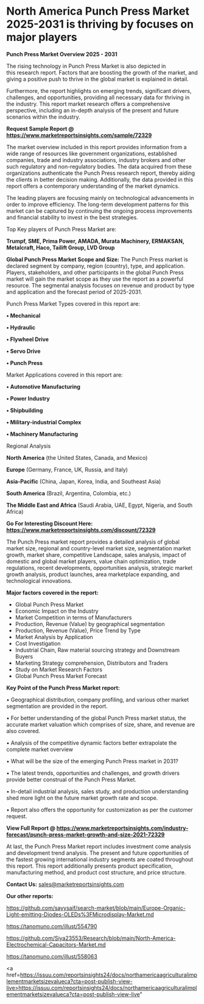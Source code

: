 # North America Punch Press Market 2025-2031 is thriving by focuses on major players

<Strong> Punch Press Market Overview 2025 - 2031</strong>

The rising technology in Punch Press Market is also depicted in this research report. Factors that are boosting the growth of the market, and giving a positive push to thrive in the global market is explained in detail.

Furthermore, the report highlights on emerging trends, significant drivers, challenges, and opportunities, providing all necessary data for thriving in the industry. This report market research offers a comprehensive perspective, including an in-depth analysis of the present and future scenarios within the industry.

<strong>Request Sample Report @ <a href=https://www.marketreportsinsights.com/sample/72329>https://www.marketreportsinsights.com/sample/72329</a></strong>

The market overview included in this report provides information from a wide range of resources like government organizations, established companies, trade and industry associations, industry brokers and other such regulatory and non-regulatory bodies. The data acquired from these organizations authenticate the Punch Press research report, thereby aiding the clients in better decision making. Additionally, the data provided in this report offers a contemporary understanding of the market dynamics.

The leading players are focusing mainly on technological advancements in order to improve efficiency. The long-term development patterns for this market can be captured by continuing the ongoing process improvements and financial stability to invest in the best strategies.

Top Key players of Punch Press Market are:

<strong>Trumpf, SME, Prima Power, AMADA, Murata Machinery, ERMAKSAN, Metalcraft, Haco, Tailift Group, LVD Group</strong>

<strong><b>Global Punch Press Market Scope and Size:</b></strong>
The Punch Press market is declared segment by company, region (country), type, and application. Players, stakeholders, and other participants in the global Punch Press market will gain the market scope as they use the report as a powerful resource. The segmental analysis focuses on revenue and product by type and application and the forecast period of 2025-2031.

Punch Press Market Types covered in this report are:

<strong>• Mechanical

• Hydraulic

• Flywheel Drive

• Servo Drive

• Punch Press</strong>

Market Applications covered in this report are:

<strong>• Automotive Manufacturing

• Power Industry

• Shipbuilding

• Military-industrial Complex

• Machinery Manufacturing</strong> 

Regional Analysis

<strong>North America</strong> (the United States, Canada, and Mexico)

<strong>Europe</strong> (Germany, France, UK, Russia, and Italy)

<strong>Asia-Pacific</strong> (China, Japan, Korea, India, and Southeast Asia)

<strong>South America</strong> (Brazil, Argentina, Colombia, etc.)

<strong>The Middle East and Africa</strong> (Saudi Arabia, UAE, Egypt, Nigeria, and South Africa)

<strong>Go For Interesting Discount Here: <a href=https://www.marketreportsinsights.com/discount/72329>https://www.marketreportsinsights.com/discount/72329</a></strong>

The Punch Press market report provides a detailed analysis of global market size, regional and country-level market size, segmentation market growth, market share, competitive Landscape, sales analysis, impact of domestic and global market players, value chain optimization, trade regulations, recent developments, opportunities analysis, strategic market growth analysis, product launches, area marketplace expanding, and technological innovations.

<strong><b>Major factors covered in the report:</b></strong>
<ul>
  <li>Global Punch Press Market </li>
  <li>Economic Impact on the Industry</li>
  <li>Market Competition in terms of Manufacturers</li>
  <li>Production, Revenue (Value) by geographical segmentation</li>
  <li>Production, Revenue (Value), Price Trend by Type</li>
  <li>Market Analysis by Application</li>
  <li>Cost Investigation</li>
  <li>Industrial Chain, Raw material sourcing strategy and Downstream Buyers</li>
  <li>Marketing Strategy comprehension, Distributors and Traders</li>
  <li>Study on Market Research Factors</li>
  <li>Global Punch Press Market Forecast</li>
</ul>

<strong><b>Key Point of the Punch Press Market report:</b></strong>

• Geographical distribution, company profiling, and various other market segmentation are provided in the report.

• For better understanding of the global Punch Press market status, the accurate market valuation which comprises of size, share, and revenue are also covered.

• Analysis of the competitive dynamic factors better extrapolate the complete market overview

• What will be the size of the emerging Punch Press market in 2031?

• The latest trends, opportunities and challenges, and growth drivers provide better construal of the Punch Press Market.

• In-detail industrial analysis, sales study, and production understanding shed more light on the future market growth rate and scope.

• Report also offers the opportunity for customization as per the customer request.

<strong><b>View Full Report @ <a href=https://www.marketreportsinsights.com/industry-forecast/punch-press-market-growth-and-size-2021-72329>https://www.marketreportsinsights.com/industry-forecast/punch-press-market-growth-and-size-2021-72329</a></b></strong>


At last, the Punch Press Market report includes investment come analysis and development trend analysis. The present and future opportunities of the fastest growing international industry segments are coated throughout this report. This report additionally presents product specification, manufacturing method, and product cost structure, and price structure.

<strong>Contact Us:</strong>
sales@marketreportsinsights.com

<strong>Our other reports:</strong>

<a href=https://github.com/sayysaif/search-market/blob/main/Europe-Organic-Light-emitting-Diodes-OLEDs%3FMicrodisplay-Market.md>https://github.com/sayysaif/search-market/blob/main/Europe-Organic-Light-emitting-Diodes-OLEDs%3FMicrodisplay-Market.md</a>

<a href=https://tanomuno.com/illust/554790>https://tanomuno.com/illust/554790</a>

<a href=https://github.com/Siya23553/Research/blob/main/North-America-Electrochemical-Capacitors-Market.md>https://github.com/Siya23553/Research/blob/main/North-America-Electrochemical-Capacitors-Market.md</a>

<a href=https://tanomuno.com/illust/558063>https://tanomuno.com/illust/558063</a>

<a href=https://issuu.com/reportsinsights24/docs/northamericaagriculturalimplementmarketsizevalueca?cta=post-publish-view-live>https://issuu.com/reportsinsights24/docs/northamericaagriculturalimplementmarketsizevalueca?cta=post-publish-view-live</a>"
